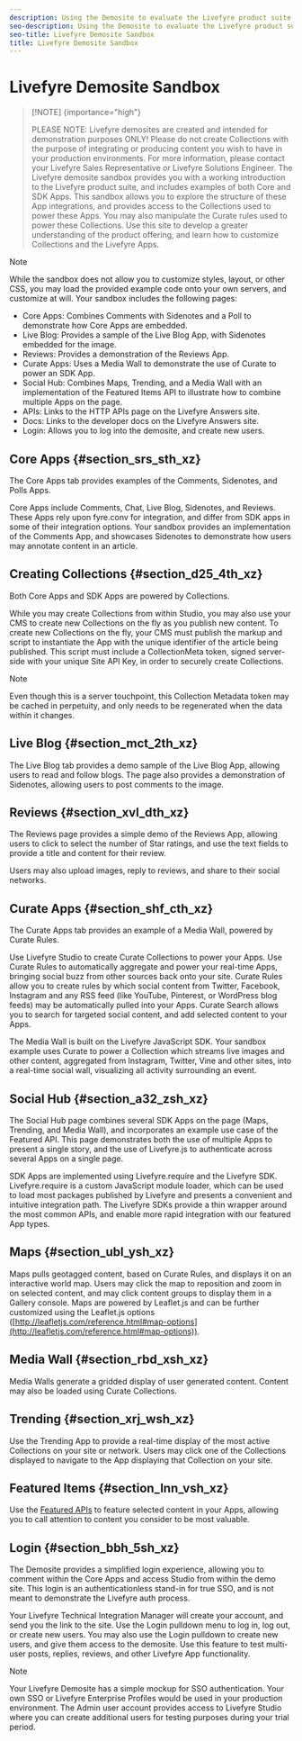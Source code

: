 ```yaml
---
description: Using the Demosite to evaluate the Livefyre product suite.
seo-description: Using the Demosite to evaluate the Livefyre product suite.
seo-title: Livefyre Demosite Sandbox
title: Livefyre Demosite Sandbox
---
```


# Livefyre Demosite Sandbox

>[!NOTE] {importance="high"}
>
>PLEASE NOTE: Livefyre demosites are created and intended for demonstration purposes ONLY! Please do not create Collections with the purpose of integrating or producing content you wish to have in your production environments. For more information, please contact your Livefyre Sales Representative or Livefyre Solutions Engineer.
The Livefyre demosite sandbox provides you with a working introduction to the Livefyre product suite, and includes examples of both Core and SDK Apps. This sandbox allows you to explore the structure of these App integrations, and provides access to the Collections used to power these Apps. You may also manipulate the Curate rules used to power these Collections. Use this site to develop a greater understanding of the product offering, and learn how to customize Collections and the Livefyre Apps.

>[!NOTE]
>
>While the sandbox does not allow you to customize styles, layout, or other CSS, you may load the provided example code onto your own servers, and customize at will.
Your sandbox includes the following pages:

* Core Apps: Combines Comments with Sidenotes and a Poll to demonstrate how Core Apps are embedded.
* Live Blog: Provides a sample of the Live Blog App, with Sidenotes embedded for the image.
* Reviews: Provides a demonstration of the Reviews App.
* Curate Apps: Uses a Media Wall to demonstrate the use of Curate to power an SDK App.
* Social Hub: Combines Maps, Trending, and a Media Wall with an implementation of the Featured Items API to illustrate how to combine multiple Apps on the page.
* APIs: Links to the HTTP APIs page on the Livefyre Answers site.
* Docs: Links to the developer docs on the Livefyre Answers site.
* Login: Allows you to log into the demosite, and create new users.
## Core Apps {#section_srs_sth_xz}

The Core Apps tab provides examples of the Comments, Sidenotes, and Polls Apps.

Core Apps include Comments, Chat, Live Blog, Sidenotes, and Reviews. These Apps rely upon fyre.conv for integration, and differ from SDK apps in some of their integration options. Your sandbox provides an implementation of the Comments App, and showcases Sidenotes to demonstrate how users may annotate content in an article.

## Creating Collections {#section_d25_4th_xz}

Both Core Apps and SDK Apps are powered by Collections.

While you may create Collections from within Studio, you may also use your CMS to create new Collections on the fly as you publish new content. To create new Collections on the fly, your CMS must publish the markup and script to instantiate the App with the unique identifier of the article being published. This script must include a CollectionMeta token, signed server-side with your unique Site API Key, in order to securely create Collections.

>[!NOTE]
>
>Even though this is a server touchpoint, this Collection Metadata token may be cached in perpetuity, and only needs to be regenerated when the data within it changes.
## Live Blog {#section_mct_2th_xz}

The Live Blog tab provides a demo sample of the Live Blog App, allowing users to read and follow blogs. The page also provides a demonstration of Sidenotes, allowing users to post comments to the image.

## Reviews {#section_xvl_dth_xz}

The Reviews page provides a simple demo of the Reviews App, allowing users to click to select the number of Star ratings, and use the text fields to provide a title and content for their review.

Users may also upload images, reply to reviews, and share to their social networks.

## Curate Apps {#section_shf_cth_xz}

The Curate Apps tab provides an example of a Media Wall, powered by Curate Rules.

Use Livefyre Studio to create Curate Collections to power your Apps. Use Curate Rules to automatically aggregate and power your real-time Apps, bringing social buzz from other sources back onto your site. Curate Rules allow you to create rules by which social content from Twitter, Facebook, Instagram and any RSS feed (like YouTube, Pinterest, or WordPress blog feeds) may be automatically pulled into your Apps. Curate Search allows you to search for targeted social content, and add selected content to your Apps.

The Media Wall is built on the Livefyre JavaScript SDK. Your sandbox example uses Curate to power a Collection which streams live images and other content, aggregated from Instagram, Twitter, Vine and other sites, into a real-time social wall, visualizing all activity surrounding an event.

## Social Hub {#section_a32_zsh_xz}

The Social Hub page combines several SDK Apps on the page (Maps, Trending, and Media Wall), and incorporates an example use case of the Featured API. This page demonstrates both the use of multiple Apps to present a single story, and the use of Livefyre.js to authenticate across several Apps on a single page.

SDK Apps are implemented using Livefyre.require and the Livefyre SDK. Livefyre.require is a custom JavaScript module loader, which can be used to load most packages published by Livefyre and presents a convenient and intuitive integration path. The Livefyre SDKs provide a thin wrapper around the most common APIs, and enable more rapid integration with our featured App types.

## Maps {#section_ubl_ysh_xz}

Maps pulls geotagged content, based on Curate Rules, and displays it on an interactive world map. Users may click the map to reposition and zoom in on selected content, and may click content groups to display them in a Gallery console. Maps are powered by Leaflet.js and can be further customized using the Leaflet.js options ([http://leafletjs.com/reference.html#map-options](http://leafletjs.com/reference.html#map-options)).

## Media Wall {#section_rbd_xsh_xz}

Media Walls generate a gridded display of user generated content. Content may also be loaded using Curate Collections.

## Trending {#section_xrj_wsh_xz}

Use the Trending App to provide a real-time display of the most active Collections on your site or network. Users may click one of the Collections displayed to navigate to the App displaying that Collection on your site.

## Featured Items {#section_lnn_vsh_xz}

Use the [Featured APIs](http://livefyre-devhub-production.herokuapp.com/developers/api-reference/#feature) to feature selected content in your Apps, allowing you to call attention to content you consider to be most valuable.

## Login {#section_bbh_5sh_xz}

The Demosite provides a simplified login experience, allowing you to comment within the Core Apps and access Studio from within the demo site. This login is an authenticationless stand-in for true SSO, and is not meant to demonstrate the Livefyre auth process.

Your Livefyre Technical Integration Manager will create your account, and send you the link to the site. Use the Login pulldown menu to log in, log out, or create new users. You may also use the Login pulldown to create new users, and give them access to the demosite. Use this feature to test multi-user posts, replies, reviews, and other Livefyre App functionality.

>[!NOTE]
>
>Your Livefyre Demosite has a simple mockup for SSO authentication. Your own SSO or Livefyre Enterprise Profiles would be used in your production environment. The Admin user account provides access to Livefyre Studio where you can create additional users for testing purposes during your trial period.
